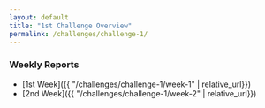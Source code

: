 ```yaml
---
layout: default
title: "1st Challenge Overview"
permalink: /challenges/challenge-1/
---
```


### Weekly Reports

- [1st Week]({{ "/challenges/challenge-1/week-1" | relative_url}})
- [2nd Week]({{ "/challenges/challenge-1/week-2" | relative_url}})